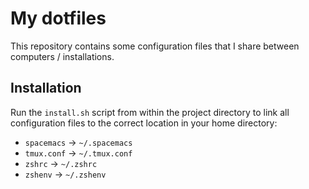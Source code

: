 # My dotfiles

This repository contains some configuration files that I share between computers / installations.

## Installation

Run the `install.sh` script from within the project directory to link all configuration files
to the correct location in your home directory:

* `spacemacs` -> `~/.spacemacs`
* `tmux.conf` -> `~/.tmux.conf`
* `zshrc` -> `~/.zshrc`
* `zshenv` -> `~/.zshenv`

